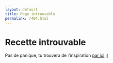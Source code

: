 ```yaml
---
layout: default
title: Page introuvable
permalink: /404.html
---
```


# Recette introuvable

Pas de panique, tu trouvera de l'inspiration <a href="/">par ici</a> ;)
